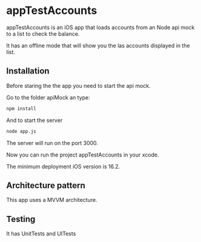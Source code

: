 # appTestAccounts

appTestAccounts is an iOS app that loads accounts from an Node api mock to a list to check the balance.

It has an offline mode that will show you the las accounts displayed in the list.

## Installation

Before staring the the app you need to start the api mock.

Go to the folder apiMock an type:
```bash
npm install
```
And to start the server
```bash
node app.js
```
The server will run on the port 3000.

Now you can run the project appTestAccounts in your xcode.

The minimum deployment iOS version is 16.2.

## Architecture pattern

This app uses a MVVM architecture.

## Testing

It has UnitTests and UITests
